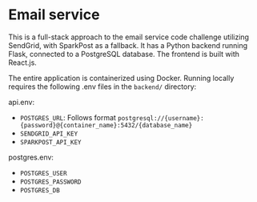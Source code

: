 # Email service

This is a full-stack approach to the email service code challenge utilizing SendGrid, with SparkPost as a fallback. It has a Python backend running Flask, connected to a PostgreSQL database. The frontend is built with React.js.

The entire application is containerized using Docker. Running locally requires the following .env files in the `backend/` directory:

api.env:
 - `POSTGRES_URL`: Follows format `postgresql://{username}:{password}@{container_name}:5432/{database_name}`
 - `SENDGRID_API_KEY`
 - `SPARKPOST_API_KEY`

postgres.env:
 - `POSTGRES_USER`
 - `POSTGRES_PASSWORD`
 - `POSTGRES_DB`